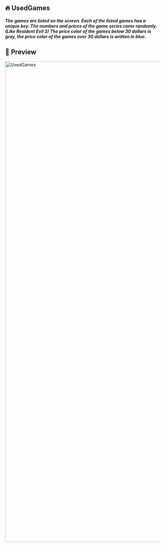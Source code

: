 ## 🔥 UsedGames

##### The games are listed on the screen. Each of the listed games has a unique key. The numbers and prices of the game series come randomly. (Like Resident Evil 3) The price color of the games below 30 dollars is gray, the price color of the games over 30 dollars is written in blue.

## 🔎 Preview


<img width="1552" alt="UsedGames" src="https://user-images.githubusercontent.com/55639112/151266467-c1db3c15-3c55-400a-bd26-a3425161a60c.png">
